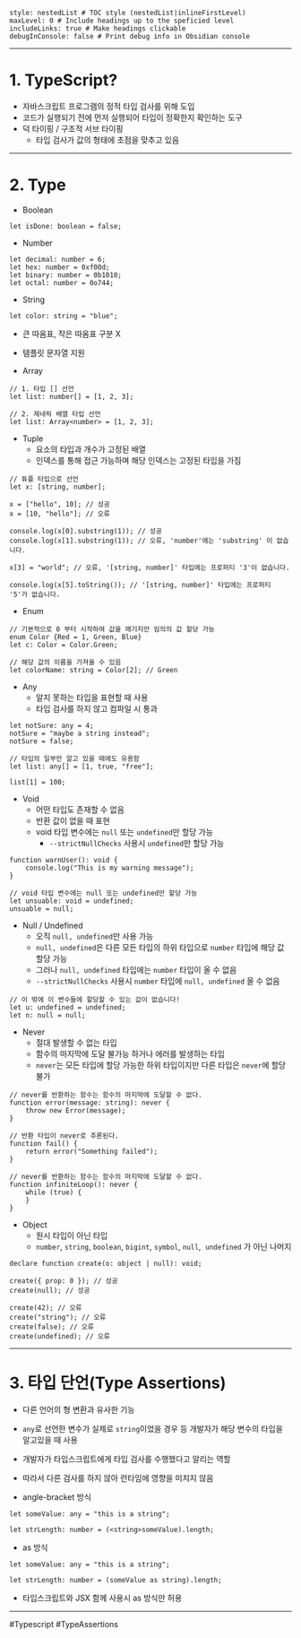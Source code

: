 ```table-of-contents
style: nestedList # TOC style (nestedList|inlineFirstLevel)
maxLevel: 0 # Include headings up to the speficied level
includeLinks: true # Make headings clickable
debugInConsole: false # Print debug info in Obsidian console
```
---
# 1. TypeScript?
- 자바스크립트 프로그램의 정적 타입 검사를 위해 도입
- 코드가 실행되기 전에 먼저 실행되어 타입이 정확한지 확인하는 도구
- 덕 타이핑 / 구조적 서브 타이핑
	- 타입 검사가 값의 형태에 초점을 맞추고 있음

---
# 2. Type
- Boolean
```
let isDone: boolean = false;
```

- Number
```
let decimal: number = 6;
let hex: number = 0xf00d;
let binary: number = 0b1010;
let octal: number = 0o744;
```

- String
```
let color: string = "blue";
```
- 큰 따옴표, 작은 따옴표 구분 X
- 템플릿 문자열 지원

- Array
```
// 1. 타입 [] 선언
let list: number[] = [1, 2, 3];

// 2. 제네릭 배열 타입 선언
let list: Array<number> = [1, 2, 3];
```

- Tuple
	- 요소의 타입과 개수가 고정된 배열
	- 인덱스를 통해 접근 가능하며 해당 인덱스는 고정된 타입을 가짐
```
// 튜플 타입으로 선언
let x: [string, number];

x = ["hello", 10]; // 성공
x = [10, "hello"]; // 오류

console.log(x[0].substring(1)); // 성공
console.log(x[1].substring(1)); // 오류, 'number'에는 'substring' 이 없습니다.

x[3] = "world"; // 오류, '[string, number]' 타입에는 프로퍼티 '3'이 없습니다.

console.log(x[5].toString()); // '[string, number]' 타입에는 프로퍼티 '5'가 없습니다.
```

- Enum
```
// 기본적으로 0 부터 시작하여 값을 매기지만 임의의 값 할당 가능 
enum Color {Red = 1, Green, Blue}
let c: Color = Color.Green;

// 해당 값의 이름을 가져올 수 있음
let colorName: string = Color[2]; // Green
```

- Any
	- 알지 못하는 타입을 표현할 때 사용
	- 타입 검사를 하지 않고 컴파일 시 통과
```
let notSure: any = 4;
notSure = "maybe a string instead";
notSure = false;

// 타입의 일부만 알고 있을 때에도 유용함
let list: any[] = [1, true, "free"];

list[1] = 100;
```

- Void
	- 어떤 타입도 존재할 수 없음
	- 반환 값이 없을 때 표현
	- void 타입 변수에는 `null` 또는 `undefined`만 할당 가능
		- `--strictNullChecks` 사용시 `undefined`만 할당 가능
```
function warnUser(): void {
    console.log("This is my warning message");
}

// void 타입 변수에는 null 또는 undefined만 할당 가능
let unsuable: void = undefined;
unsuable = null;
```

- Null / Undefined
	- 오직 `null, undefined`만 사용 가능
	- `null, undefined`은 다른 모든 타입의 하위 타입으로 `number` 타입에 해당 값 할당 가능
	- 그러나 `null, undefined` 타입에는 `number` 타입이 올 수 없음
	- `--strictNullChecks` 사용시 `number` 타입에 `null, undefined` 올 수 없음
```
// 이 밖에 이 변수들에 할당할 수 있는 값이 없습니다!
let u: undefined = undefined;
let n: null = null;
```

- Never
	- 절대 발생할 수 없는 타입
	- 함수의 마지막에 도달 불가능 하거나 에러를 발생하는 타입
	- `never`는 모든 타입에 할당 가능한 하위 타입이지만 다른 타입은 `never`에 할당 불가
```
// never를 반환하는 함수는 함수의 마지막에 도달할 수 없다.
function error(message: string): never {
    throw new Error(message);
}

// 반환 타입이 never로 추론된다.
function fail() {
    return error("Something failed");
}

// never를 반환하는 함수는 함수의 마지막에 도달할 수 없다.
function infiniteLoop(): never {
    while (true) {
    }
}
```

- Object
	- 원시 타입이 아닌 타입
	- `number`, `string`, `boolean`, `bigint`, `symbol`, `null`,  `undefined` 가 아닌 나머지
```
declare function create(o: object | null): void;

create({ prop: 0 }); // 성공
create(null); // 성공

create(42); // 오류
create("string"); // 오류
create(false); // 오류
create(undefined); // 오류
```

---
# 3. 타입 단언(Type Assertions)
- 다른 언어의 형 변환과 유사한 기능
-  `any`로 선언한 변수가 실제로 `string`이었을 경우 등 개발자가 해당 변수의 타입을 알고있을 때 사용 
- 개발자가 타입스크립트에게 타입 검사를 수행했다고 알리는 역할
- 따라서 다른 검사를 하지 않아 런타임에 영향을 미치지 않음

- angle-bracket 방식
```
let someValue: any = "this is a string";

let strLength: number = (<string>someValue).length;
```

- as 방식
```
let someValue: any = "this is a string";

let strLength: number = (someValue as string).length;
```

- 타입스크립트와 JSX 함께 사용시 as 방식만 허용

---
#Typescript #TypeAssertions